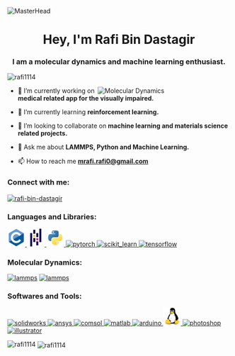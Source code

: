 ![MasterHead](https://miro.medium.com/v2/resize:fit:1400/1*wJt3v7Gs46uticTUj4y9zg.gif)

<h1 align="center">Hey, I'm Rafi Bin Dastagir</h1>
<h3 align="center">I am a molecular dynamics and machine learning enthusiast.</h3>


<p align="left"> <img src="https://komarev.com/ghpvc/?username=rafi1114&label=Profile%20views&color=0e75b6&style=flat" alt="rafi1114" /> </p>

<img align="right" alt="Molecular Dynamics" width="300" src="https://d2cbg94ubxgsnp.cloudfront.net/Pictures/web/y/y/d/C8SC03258K-Direct-observation-of-the-intermediate-in-an-ultrafast-isomerization-without-credit.gif">

- 🔭 I’m currently working on **medical related app for the visually impaired.**

- 🌱 I’m currently learning **reinforcement learning.**

- 👯 I’m looking to collaborate on **machine learning and materials science related projects.**

- 💬 Ask me about **LAMMPS, Python and Machine Learning.**

- 📫 How to reach me **mrafi.rafi0@gmail.com**

<h3 align="left">Connect with me:</h3>
<p align="left">
<a href="https://linkedin.com/in/rafi-bin-dastagir" target="blank"><img align="center" src="https://raw.githubusercontent.com/rahuldkjain/github-profile-readme-generator/master/src/images/icons/Social/linked-in-alt.svg" alt="rafi-bin-dastagir" height="30" width="40" /></a>
</p>

<h3 align="left">Languages and Libraries:</h3>
<p align="left">  <a href="https://www.cprogramming.com/" target="_blank" rel="noreferrer"> <img src="https://raw.githubusercontent.com/devicons/devicon/master/icons/c/c-original.svg" alt="c" width="40" height="40"/> </a>   <a href="https://pandas.pydata.org/" target="_blank" rel="noreferrer"> <img src="https://raw.githubusercontent.com/devicons/devicon/2ae2a900d2f041da66e950e4d48052658d850630/icons/pandas/pandas-original.svg" alt="pandas" width="40" height="40"/> </a>  <a href="https://www.python.org" target="_blank" rel="noreferrer"> <img src="https://raw.githubusercontent.com/devicons/devicon/master/icons/python/python-original.svg" alt="python" width="40" height="40"/> </a> <a href="https://pytorch.org/" target="_blank" rel="noreferrer"> <img src="https://www.vectorlogo.zone/logos/pytorch/pytorch-icon.svg" alt="pytorch" width="40" height="40"/> </a> <a href="https://scikit-learn.org/" target="_blank" rel="noreferrer"> <img src="https://upload.wikimedia.org/wikipedia/commons/0/05/Scikit_learn_logo_small.svg" alt="scikit_learn" width="40" height="40"/> </a> <a href="https://www.tensorflow.org" target="_blank" rel="noreferrer"> <img src="https://www.vectorlogo.zone/logos/tensorflow/tensorflow-icon.svg" alt="tensorflow" width="40" height="40"/> </a> </p>

<h3 align="left">Molecular Dynamics:</h3>
<p align="left"> <a href="https://www.lammps.org/#gsc.tab=0" target="_blank" rel="noreferrer"> <img src="https://www.lammps.org/movies/logo.gif" alt="lammps" width="60" height="40"/></a> <a href="https://www.ovito.org/" target="_blank" rel="noreferrer"> <img src="https://www.ovito.org/_astro/ovito_logo_256.QJOLhqx1_1Bxh16.webp" alt="lammps" width="40" height="40"/></a> </p>

<h3 align="left">Softwares and Tools:</h3>
<p align="left"> <a href="https://www.solidworks.com/" target="_blank" rel="noreferrer"> <img src="https://encrypted-tbn0.gstatic.com/images?q=tbn:ANd9GcREr5dVvxrtFX1GqvFPySiAbMmN--oBbmuVJmBqYztfog&s" alt="solidworks" width="40" height="40"/> </a><a href="https://www.ansys.com/products/fluids/ansys-fluent" target="_blank" rel="noreferrer"> <img src="https://upload.wikimedia.org/wikipedia/commons/0/0b/Ansys_logo.jpg" alt="ansys" width="80" height="40"/> </a><a href="https://www.comsol.com/" target="_blank" rel="noreferrer"> <img src="https://cdn.comsol.com/company/logo/comsol-logo-130x20.png" alt="comsol" width="80" height="40"/> </a><a href="https://www.mathworks.com/" target="_blank" rel="noreferrer"> <img src="https://upload.wikimedia.org/wikipedia/commons/2/21/Matlab_Logo.png" alt="matlab" width="40" height="40"/> </a> <a href="https://www.arduino.cc/" target="_blank" rel="noreferrer"> <img src="https://cdn.worldvectorlogo.com/logos/arduino-1.svg" alt="arduino" width="40" height="40"/> </a>  <a href="https://www.linux.org/" target="_blank" rel="noreferrer"> <img src="https://raw.githubusercontent.com/devicons/devicon/master/icons/linux/linux-original.svg" alt="linux" width="40" height="40"/> </a> <a href="https://www.photoshop.com/en" target="_blank" rel="noreferrer"> <img src="https://yt3.googleusercontent.com/ytc/AIdro_keG95kcun6Bg2BCPgHNt0b7Gi9ST3ylBP_xE9NM2RfVNqK=s900-c-k-c0x00ffffff-no-rj" alt="photoshop" width="40" height="40"/> </a> <a href="https://www.adobe.com/in/products/illustrator.html" target="_blank" rel="noreferrer"> <img src="https://www.vectorlogo.zone/logos/adobe_illustrator/adobe_illustrator-icon.svg" alt="illustrator" width="40" height="40"/> </a> </p>

<p><img align="left" src="https://github-readme-stats.vercel.app/api/top-langs?username=rafi1114&show_icons=true&locale=en&layout=compact&theme=radical" alt="rafi1114" /></p>

<p>&nbsp;<img align="center" src="https://github-readme-stats.vercel.app/api?username=rafi1114&show_icons=true&locale=en&theme=radical" alt="rafi1114" /></p>
